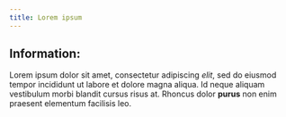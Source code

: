```yaml
---
title: Lorem ipsum
---
```


## Information:

Lorem ipsum dolor sit amet, consectetur adipiscing _elit_, sed do eiusmod tempor incididunt ut labore et dolore magna aliqua. Id neque aliquam vestibulum morbi blandit cursus risus at. Rhoncus dolor **purus** non enim praesent elementum facilisis leo.
